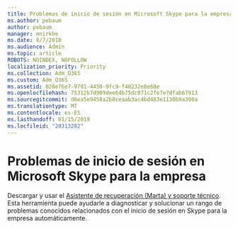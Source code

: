 ```yaml
---
title: Problemas de inicio de sesión en Microsoft Skype para la empresa
ms.author: pebaum
author: pebaum
manager: mnirkhe
ms.date: 8/7/2018
ms.audience: Admin
ms.topic: article
ROBOTS: NOINDEX, NOFOLLOW
localization_priority: Priority
ms.collection: Adm_O365
ms.custom: Adm_O365
ms.assetid: 028e76e7-9701-4450-9fc9-f40232e8e68e
ms.openlocfilehash: 75312b7d909dee64b75dc071c2fe7e7dfab67913
ms.sourcegitcommit: d6ea5e9458a2b8ceaab3ac4bd483e1130b9a398a
ms.translationtype: MT
ms.contentlocale: es-ES
ms.lasthandoff: 01/15/2019
ms.locfileid: "28313282"
---
```

# <a name="problems-signing-in-to-microsoft-skype-for-business"></a>Problemas de inicio de sesión en Microsoft Skype para la empresa

Descargar y usar el [Asistente de recuperación (Marta) y soporte técnico](https://diagnostics.outlook.com/#/). Esta herramienta puede ayudarle a diagnosticar y solucionar un rango de problemas conocidos relacionados con el inicio de sesión en Skype para la empresa automáticamente.
  

